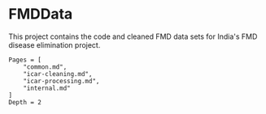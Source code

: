 # FMDData

This project contains the code and cleaned FMD data sets for India's FMD disease elimination project.

```@contents
Pages = [
    "common.md",
    "icar-cleaning.md",
    "icar-processing.md",
    "internal.md"
]
Depth = 2
```
